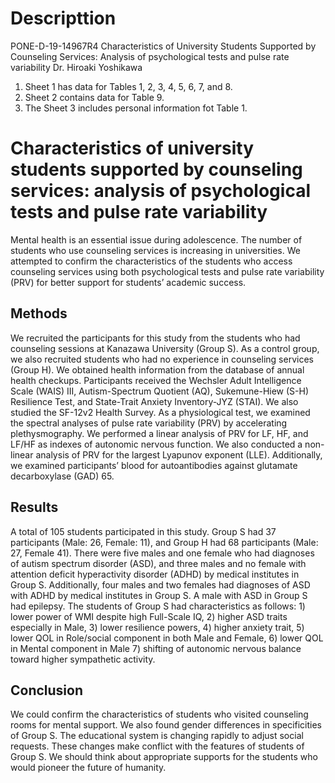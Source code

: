 # Descripttion

PONE-D-19-14967R4
Characteristics of University Students Supported by Counseling Services: Analysis of psychological tests and pulse rate variability Dr. Hiroaki Yoshikawa

1. Sheet 1 has data for Tables 1, 2, 3, 4, 5, 6, 7, and 8.
2. Sheet 2 contains data for Table 9.
3. The Sheet 3 includes personal information fot Table 1.

# Characteristics of university students supported by counseling services: analysis of psychological tests and pulse rate variability

Mental health is an essential issue during adolescence. The number of students who use counseling services is increasing in universities. We attempted to confirm the characteristics of the students who access counseling services using both psychological tests and pulse rate variability (PRV) for better support for students’ academic success.

## Methods
We recruited the participants for this study from the students who had counseling sessions at Kanazawa University (Group S). As a control group, we also recruited students who had no experience in counseling services (Group H). We obtained health information from the database of annual health checkups. Participants received the Wechsler Adult Intelligence Scale (WAIS) III, Autism-Spectrum Quotient (AQ), Sukemune-Hiew (S-H) Resilience Test, and State-Trait Anxiety Inventory-JYZ (STAI). We also studied the SF-12v2 Health Survey. As a physiological test, we examined the spectral analyses of pulse rate variability (PRV) by accelerating plethysmography. We performed a linear analysis of PRV for LF, HF, and LF/HF as indexes of autonomic nervous function. We also conducted a non-linear analysis of PRV for the largest Lyapunov exponent (LLE). Additionally, we examined participants’ blood for autoantibodies against glutamate decarboxylase (GAD) 65.

## Results
A total of 105 students participated in this study. Group S had 37 participants (Male: 26, Female: 11), and Group H had 68 participants (Male: 27, Female 41). There were five males and one female who had diagnoses of autism spectrum disorder (ASD), and three males and no female with attention deficit hyperactivity disorder (ADHD) by medical institutes in Group S. Additionally, four males and two females had diagnoses of ASD with ADHD by medical institutes in Group S. A male with ASD in Group S had epilepsy. The students of Group S had characteristics as follows: 1) lower power of WMI despite high Full-Scale IQ, 2) higher ASD traits especially in Male, 3) lower resilience powers, 4) higher anxiety trait, 5) lower QOL in Role/social component in both Male and Female, 6) lower QOL in Mental component in Male 7) shifting of autonomic nervous balance toward higher sympathetic activity.

## Conclusion
We could confirm the characteristics of students who visited counseling rooms for mental support. We also found gender differences in specificities of Group S. The educational system is changing rapidly to adjust social requests. These changes make conflict with the features of students of Group S. We should think about appropriate supports for the students who would pioneer the future of humanity.
